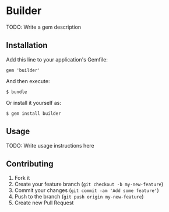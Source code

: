 # Builder

TODO: Write a gem description

## Installation

Add this line to your application's Gemfile:

    gem 'builder'

And then execute:

    $ bundle

Or install it yourself as:

    $ gem install builder

## Usage

TODO: Write usage instructions here

## Contributing

1. Fork it
2. Create your feature branch (`git checkout -b my-new-feature`)
3. Commit your changes (`git commit -am 'Add some feature'`)
4. Push to the branch (`git push origin my-new-feature`)
5. Create new Pull Request

